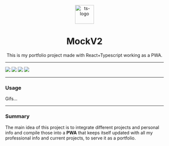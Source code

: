 <p align="center">
  <img src="https://raw.githubusercontent.com/Lucas-Fonte/mockV2/master/public/images/icons/apple-icon-152x152.png" alt="ts-logo" width="60"/>
</p>
<h1 align="center">
    MockV2
</h1>
<p align="center">
This is my portfolio project made with React+Typescript working as a PWA.

---

![](https://img.shields.io/badge/Code-Typescript-informational?style=flat&logo=typescript&logoColor=white&color=2bbc8a)
![](https://img.shields.io/badge/Code-React-informational?style=flat&logo=react&logoColor=white&color=2bbc8a)
![](https://img.shields.io/badge/Tools-Netlify-informational?style=flat&logo=netlify&logoColor=white&color=2bbc8a)
![](https://img.shields.io/badge/Tools-GithubREADME-informational?style=flat&logo=github&logoColor=white&color=2bbc8a)

---

### Usage

Gifs...

---

### Summary

The main idea of this project is to integrate different projects and personal info and compile those into a **PWA** that keeps itself updated with all my professional info and current projects, to serve it as a portfolio.
